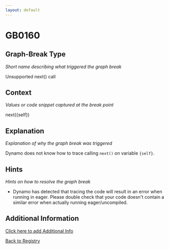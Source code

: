 ```yaml
---
layout: default
---
```

# GB0160

## Graph-Break Type
*Short name describing what triggered the graph break*

Unsupported next() call

## Context
*Values or code snippet captured at the break point*

next({self})

## Explanation
*Explanation of why the graph break was triggered*

Dynamo does not know how to trace calling `next()` on variable `{self}`.

## Hints
*Hints on how to resolve the graph break*

- Dynamo has detected that tracing the code will result in an error when running in eager. Please double check that your code doesn't contain a similar error when actually running eager/uncompiled.


## Additional Information

<!-- ADDITIONAL INFORMATION START - Add custom information below this line -->

<!-- ADDITIONAL INFORMATION END -->


[Click here to add Additional Info](https://github.com/pytorch-labs/compile-graph-break-site/edit/main/docs/gb/gb0160.md)

[Back to Registry](../index.html)
